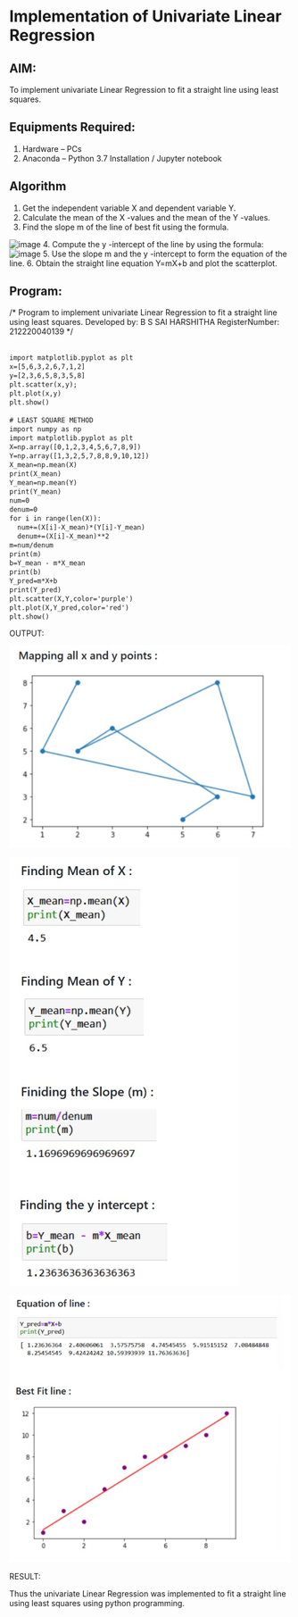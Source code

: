 # Implementation of Univariate Linear Regression
## AIM:
To implement univariate Linear Regression to fit a straight line using least squares.

## Equipments Required:
1. Hardware – PCs
2. Anaconda – Python 3.7 Installation / Jupyter notebook

## Algorithm
1. Get the independent variable X and dependent variable Y.
2. Calculate the mean of the X -values and the mean of the Y -values.
3. Find the slope m of the line of best fit using the formula. 
<img width="231" alt="image" src="https://user-images.githubusercontent.com/93026020/192078527-b3b5ee3e-992f-46c4-865b-3b7ce4ac54ad.png">
4. Compute the y -intercept of the line by using the formula:
<img width="148" alt="image" src="https://user-images.githubusercontent.com/93026020/192078545-79d70b90-7e9d-4b85-9f8b-9d7548a4c5a4.png">
5. Use the slope m and the y -intercept to form the equation of the line.
6. Obtain the straight line equation Y=mX+b and plot the scatterplot.

## Program:
/*
Program to implement univariate Linear Regression to fit a straight line using least squares.
Developed by: B S SAI HARSHITHA
RegisterNumber:  212220040139
*/
```

import matplotlib.pyplot as plt 
x=[5,6,3,2,6,7,1,2]
y=[2,3,6,5,8,3,5,8]
plt.scatter(x,y); 
plt.plot(x,y) 
plt.show() 

# LEAST SQUARE METHOD
import numpy as np
import matplotlib.pyplot as plt
X=np.array([0,1,2,3,4,5,6,7,8,9])
Y=np.array([1,3,2,5,7,8,8,9,10,12])
X_mean=np.mean(X)
print(X_mean)
Y_mean=np.mean(Y)
print(Y_mean)
num=0
denum=0
for i in range(len(X)):
  num+=(X[i]-X_mean)*(Y[i]-Y_mean)
  denum+=(X[i]-X_mean)**2
m=num/denum
print(m)
b=Y_mean - m*X_mean
print(b)
Y_pred=m*X+b
print(Y_pred)
plt.scatter(X,Y,color='purple')
plt.plot(X,Y_pred,color='red') 
plt.show() 
```

OUTPUT:

![image](https://github.com/saiharshithabs/Find-the-best-fit-line-using-Least-Squares-Method/blob/0541a6c8aab70b65ee2cc55629a2c9b5b2a6f550/WhatsApp%20Image%202022-10-13%20at%2010.41.26%20AM.jpeg)

![image](https://github.com/saiharshithabs/Find-the-best-fit-line-using-Least-Squares-Method/blob/5a0500b6c0a85c2c3ce68ab2a873214c0466ec1e/WhatsApp%20Image%202022-10-13%20at%2010.45.22%20AM.jpeg)

![image](https://github.com/saiharshithabs/Find-the-best-fit-line-using-Least-Squares-Method/blob/c3393606ed4f738103abfe69d6c43cbe32bc0b7b/WhatsApp%20Image%202022-10-13%20at%2010.47.48%20AM%20(1).jpeg)

RESULT:

Thus the univariate Linear Regression was implemented to fit a straight line using least squares using python programming.

